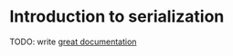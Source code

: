 # Introduction to serialization

TODO: write [great documentation](http://jacobian.org/writing/what-to-write/)
